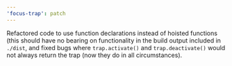 ```yaml
---
'focus-trap': patch
---
```


Refactored code to use function declarations instead of hoisted functions (this should have no bearing on functionality in the build output included in `./dist`, and fixed bugs where `trap.activate()` and `trap.deactivate()` would not always return the trap (now they do in all circumstances).
